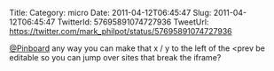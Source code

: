 Title: 
Category: micro
Date: 2011-04-12T06:45:47
Slug: 2011-04-12T06:45:47
TwitterId: 57695891074727936
TweetUrl: https://twitter.com/mark_philpot/status/57695891074727936

[@Pinboard](https://twitter.com/Pinboard) any way you can make that x / y to the left of the &lt;prev be editable so you can jump over sites that break the iframe?